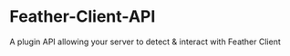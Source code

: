 # Feather-Client-API
A plugin API allowing your server to detect &amp; interact with Feather Client

